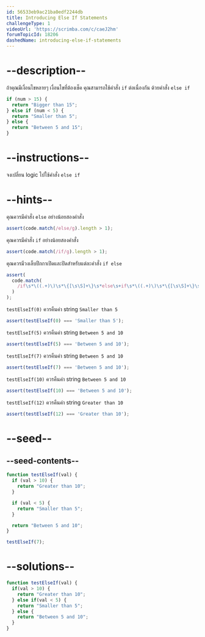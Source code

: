 ```yaml
---
id: 56533eb9ac21ba0edf2244db
title: Introducing Else If Statements
challengeType: 1
videoUrl: 'https://scrimba.com/c/caeJ2hm'
forumTopicId: 18206
dashedName: introducing-else-if-statements
---
```


# --description--

ถ้าคุณมีเงื่อนไขหลายๆ เงื่อนไขที่ต้องเช็ค คุณสามารถใช้คำสั่ง `if` ต่อเนื่องกัน ด้วยคำสั่ง `else if`


```js
if (num > 15) {
  return "Bigger than 15";
} else if (num < 5) {
  return "Smaller than 5";
} else {
  return "Between 5 and 15";
}
```

# --instructions--


จงเปลี่ยน logic ไปใช้คำสั่ง `else if`

# --hints--



คุณควรมีคำสั่ง `else` อย่างน้อยสองคำสั่ง

```js
assert(code.match(/else/g).length > 1);
```

คุณควรมีคำสั่ง `if` อย่างน้อยสองคำสั่ง

```js
assert(code.match(/if/g).length > 1);
```

คุณควรมีวงเล็บปีกกาเปิดและปิดสำหรับแต่ละคำสั่ง `if else` 

```js
assert(
  code.match(
    /if\s*\((.+)\)\s*\{[\s\S]+\}\s*else\s+if\s*\((.+)\)\s*\{[\s\S]+\}\s*else\s*\{[\s\S]+\s*\}/
  )
);
```

`testElseIf(0)` ควรคืนค่า string  `Smaller than 5`

```js
assert(testElseIf(0) === 'Smaller than 5');
```

`testElseIf(5)` ควรคืนค่า string  `Between 5 and 10`

```js
assert(testElseIf(5) === 'Between 5 and 10');
```

`testElseIf(7)` ควรคืนค่า string  `Between 5 and 10`

```js
assert(testElseIf(7) === 'Between 5 and 10');
```

`testElseIf(10)` ควรคืนค่า string  `Between 5 and 10`

```js
assert(testElseIf(10) === 'Between 5 and 10');
```

`testElseIf(12)` ควรคืนค่า string  `Greater than 10`

```js
assert(testElseIf(12) === 'Greater than 10');
```

# --seed--

## --seed-contents--

```js
function testElseIf(val) {
  if (val > 10) {
    return "Greater than 10";
  }

  if (val < 5) {
    return "Smaller than 5";
  }

  return "Between 5 and 10";
}

testElseIf(7);
```

# --solutions--

```js
function testElseIf(val) {
  if(val > 10) {
    return "Greater than 10";
  } else if(val < 5) {
    return "Smaller than 5";
  } else {
    return "Between 5 and 10";
  }
}
```
